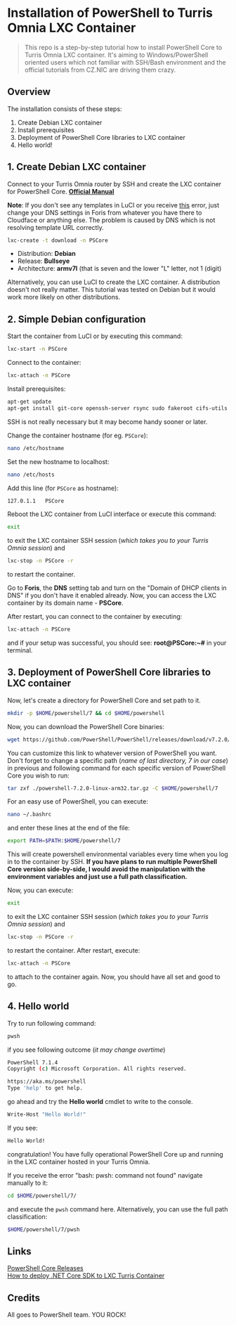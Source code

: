 # Installation of PowerShell to Turris Omnia LXC Container

> This repo is a step-by-step tutorial how to install PowerShell Core to Turris Omnia LXC container. It's aiming to Windows/PowerShell oriented users which not familiar with SSH/Bash environment and the official tutorials from CZ.NIC are driving them crazy.

## Overview

The installation consists of these steps:

1. Create Debian LXC container
2. Install prerequisites
3. Deployment of PowerShell Core libraries to LXC container
4. Hello world!

## 1. Create Debian LXC container

Connect to your Turris Omnia router by SSH and create the LXC container for PowerShell Core. **[Official Manual](https://www.turris.cz/doc/en/howto/lxc)**

**Note**: If you don't see any templates in LuCI or you receive [this](https://forum.turris.cz/t/lxc-container-no-templates/5296/17) error, just change your DNS settings in Foris from whatever you have there to Cloudface or anything else. The problem is caused by DNS which is not resolving template URL correctly.

```bash
lxc-create -t download -n PSCore
```

- Distribution: **Debian**
- Release: **Bullseye**
- Architecture: **armv7l** (that is seven and the lower "L" letter, not 1 (digit)

Alternatively, you can use LuCI to create the LXC container. A distribution doesn't not really matter. This tutorial was tested on Debian but it would work more likely on other distributions.

## 2. Simple Debian configuration

Start the container from LuCI or by executing this command:

```bash
lxc-start -n PSCore
```

Connect to the container:

```bash
lxc-attach -n PSCore
```

Install prerequisites:

```bash
apt-get update
apt-get install git-core openssh-server rsync sudo fakeroot cifs-utils nano wget libunwind8 icu-devtools -y
```

SSH is not really necessary but it may become handy sooner or later.

Change the container hostname (for eg. `PSCore`):

```bash
nano /etc/hostname
```

Set the new hostname to localhost:

```bash
nano /etc/hosts
```

Add this line (for `PSCore` as hostname):

```bash
127.0.1.1   PSCore
```

Reboot the LXC container from LuCI interface or execute this command:

```bash
exit
```

to exit the LXC container SSH session (*which takes you to your Turris Omnia session*) and

```bash
lxc-stop -n PSCore -r
```

to restart the container.

Go to **Foris**, the **DNS** setting tab and turn on the "Domain of DHCP clients in DNS" if you don't have it enabled already. Now, you can access the LXC container by its domain name - **PSCore**.

After restart, you can connect to the container by executing:

```bash
lxc-attach -n PSCore
```

and if your setup was successful, you should see: **root@PSCore:~#** in your terminal.

## 3. Deployment of PowerShell Core libraries to LXC container

Now, let's create a directory for PowerShell Core and set path to it.

```bash
mkdir -p $HOME/powershell/7 && cd $HOME/powershell
```

Now, you can download the PowerShell Core binaries:

```bash
wget https://github.com/PowerShell/PowerShell/releases/download/v7.2.0/powershell-7.2.0-linux-arm32.tar.gz
```

You can customize this link to whatever version of PowerShell you want. Don't forget to change a specific path (*name of last directory, 7 in our case*) in previous and following command for each specific version of PowerShell Core you wish to run:

```bash
tar zxf ./powershell-7.2.0-linux-arm32.tar.gz -C $HOME/powershell/7
```

For an easy use of PowerShell, you can execute:

```bash
nano ~/.bashrc
```

and enter these lines at the end of the file:

```bash
export PATH=$PATH:$HOME/powershell/7
```

This will create powershell environmental variables every time when you log in to the container by SSH. **If you have plans to run multiple PowerShell Core version side-by-side, I would avoid the manipulation with the environment variables and just use a full path classification.**

Now, you can execute:

```bash
exit
```

to exit the LXC container SSH session (*which takes you to your Turris Omnia session*) and

```bash
lxc-stop -n PSCore -r
```

to restart the container. After restart, execute:

```bash
lxc-attach -n PSCore
```

to attach to the container again. Now, you should have all set and good to go.

## 4. Hello world

Try to run following command:

```bash
pwsh
```

if you see following outcome (*it may change overtime*)

```bash
PowerShell 7.1.4
Copyright (c) Microsoft Corporation. All rights reserved.

https://aka.ms/powershell
Type 'help' to get help.
```

go ahead and try the **Hello world** cmdlet to write to the console.

```bash
Write-Host "Hello World!"
```

If you see:

```bash
Hello World!
```

congratulation! You have fully operational PowerShell Core up and running in the LXC container hosted in your Turris Omnia.

If you receive the error "bash: pwsh: command not found" navigate manually to it:

```bash
cd $HOME/powershell/7/
```

and execute the `pwsh` command here. Alternatively, you can use the full path classification:

```bash
$HOME/powershell/7/pwsh
```

## Links

[PowerShell Core Releases](https://github.com/PowerShell/PowerShell/releases)<br>
[How to deploy .NET Core SDK to LXC Turris Container](https://github.com/KUTlime/Installation-of-dotNET-Core-to-Turris-Omnia-LXC-Container)

## Credits

All goes to PowerShell team. YOU ROCK!
